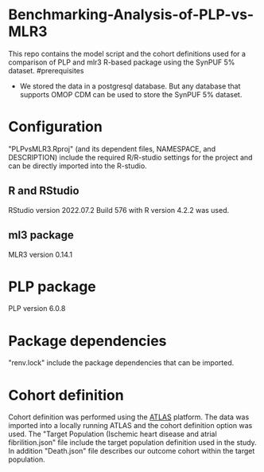 # Benchmarking-Analysis-of-PLP-vs-MLR3 
This repo contains the model script and the cohort definitions used for a comparison of PLP and mlr3 R-based package using the SynPUF 5% dataset.
#prerequisites
- We stored the data in a postgresql database. But any database that supports OMOP CDM can be used to store the SynPUF 5% dataset.

# Configuration

"PLPvsMLR3.Rproj" (and its dependent files, NAMESPACE, and DESCRIPTION) include the required R/R-studio settings for the project and can be directly imported into the R-studio. 

## R and RStudio
RStudio version 2022.07.2 Build 576 with R version 4.2.2 was used. 

## ml3 package
MLR3 version 0.14.1

# PLP package 
PLP version 6.0.8
 
# Package dependencies
"renv.lock" include the package dependencies that can be imported. 

# Cohort definition
Cohort definition was performed using the [ATLAS](https://atlas-demo.ohdsi.org/#/home) platform. The data was imported into a locally running ATLAS and the cohort definition option was used. The "Target Population (Ischemic heart disease and atrial fibrilition.json" file include the target population definition used in the study. In addition "Death.json" file describes our outcome cohort within the target population.

